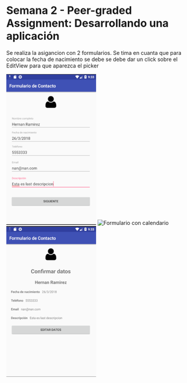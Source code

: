 # Semana 2 - Peer-graded Assignment: Desarrollando una aplicación

Se realiza la asigancion con 2 formularios. Se tima en cuanta que para colocar la fecha de
nacimiento se debe se debe dar un click sobre el EditView para que aparezca el picker


![Formulario inicial](https://raw.githubusercontent.com/hernanramirez/ca_s2_intents/master/docs/img/form_inicial.png)
![Formulario con calendario](https://raw.githubusercontent.com/hernanramirez/ca_s2_intents/master/docs/img/calendario.png)
![Confirmar](https://raw.githubusercontent.com/hernanramirez/ca_s2_intents/master/docs/img/confirmar.png)
